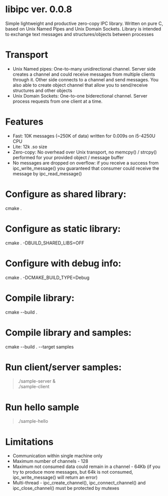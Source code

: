 # libipc ver. 0.0.8
Simple lightweight and productive zero-copy IPC library. Written on pure C, based on Unix Named Pipes and Unix Domain Sockets. Library is intended to exchange text messages and structures/objects between processes

# Transport
* Unix Named pipes: One-to-many unidirectional channel. Server side creates a channel and could receive messages from multiple clients through it. Other side connects to a channel and send messages. You also able to create object channel that allow you to send/receive structures and other objects
* Unix Domain Sockets: One-to-one biderectional channel. Server process requests from one client at a time.

# Features
* Fast: 10K messages (~250K of data) written for 0.009s on i5-4250U CPU
* Lite: 12k .so size
* Zero-copy: No overhead over Unix transport, no memcpy() / strcpy() performed for your provided object / message buffer
* No messages are dropped on overflow: if you receive a success from ipc_write_message() you guaranteed that consumer could receive the message by ipc_read_message()

# Configure as shared library:
cmake .

# Configure as static library:
cmake . -DBUILD_SHARED_LIBS=OFF

# Configure with debug info:
cmake . -DCMAKE_BUILD_TYPE=Debug

# Compile library:
cmake --build .

# Compile library and samples:
cmake --build . --target samples

# Run client/server samples:
> ./sample-server &  
> ./sample-client

# Run hello sample
> ./sample-hello

# Limitations
* Communication within single machine only
* Maximum number of channels - 128
* Maximum not consumed data could remain in a channel - 64Kb (if you try to produce more messages, but 64k is not consumed, ipc_write_message() will return an error)
* Multi-thread - ipc_create_channel(), ipc_connect_channel() and ipc_close_channel() must be protected by mutexes
